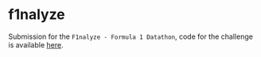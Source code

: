 # f1nalyze

Submission for the `F1nalyze - Formula 1 Datathon`, code for the challenge is available [here](https://www.kaggle.com/code/waitasecant/f1nalize).
